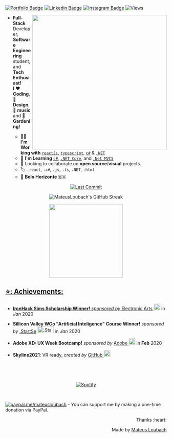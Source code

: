 
[streak]: https://streak-stats.demolab.com?user=mateusloubach&theme=blood&hide_border=true&date_format=M%20j%5B%2C%20Y%5D&card_width=750
[readme]: https://github-readme-stats.vercel.app/api/pin/?username=mateusloubach&repo=cactolandia
[![Portfolio Badge](https://img.shields.io/badge/-Github.Io-ff5757?style=flat-square&logo=vercel&logoColor=white&link=https://mateusloubach.github.io/)](https://mateusloubach.github.io/) 
[![Linkedin Badge](https://img.shields.io/badge/-LinkedIn%20-0088cc?style=flat-square&logo=Linkedin&logoColor=white&link=https://www.linkedin.com/in/mateusloubach/)](https://www.linkedin.com/in/mateusloubach/) 
[![Instagram Badge](https://img.shields.io/badge/-Instagram%20-ffdc80?style=flat-square&logo=Instagram&logoColor=white&link=https://https://www.instagram.com/matt_lbach/)](https://www.instagram.com/matt_lbach/) 
![Views](https://komarev.com/ghpvc/?username=mateusloubach&style=flat-square&color=00d27f&label=Visitors&label_color=%bef9c6)

<img align='right' width=420 src="https://websolutions593.com/wp-content/uploads/2022/05/diseno-web-local-ecuador.gif">

<!-- HEADER 
<h3 align="center">
Hello World!👋🏽<br> Welcome to my Github""
</h3> -->



<!-- ABOUT ME -->
- **Full-Stack** Developer, **Software Engineering** student, and **Tech Enthusiast!** <br>
**I** :heart: **Coding**, :art: **Design**, :musical_note: **music** and :seedling: **Gardening!**

  - :man_technologist: **I'm Working with** [`reactJs`](https://reactjs.org/), [`typescript`](https://www.typescriptlang.org/), [`c#`](https://docs.microsoft.com/en-us/dotnet/csharp/) & [`.NET`](https://docs.microsoft.com/en-us/aspnet/core/?view=aspnetcore-6.0)
  - :seedling: **I'm Learning** [`c#`](https://docs.microsoft.com/en-us/dotnet/csharp/), [`.NET Core`](https://docs.microsoft.com/en-us/aspnet/core/?view=aspnetcore-6.0), and [`.Net MVC5`]( https://docs.microsoft.com/en-us/aspnet/mvc/overview/getting-started/introduction/getting-started)
  - 🤝 Looking to collaborate on **open source**/**visual** projects.
  - :label: `.react`, `.c#`, `.js`, `.ts`, `.NET`, `.html`
  - :round_pushpin: **Belo Horizonte** :brazil:

 
<p align="center">
  <a href="https://github.com/mateusloubach/mateusloubach/commits/main">
    <img alt="Last Commit" src="https://img.shields.io/github/last-commit/mateusloubach/mateusloubach">
  </a>
</p>

<div align="center">
  
![MateusLoubach's GitHub Streak][streak]
  
</div>

<div align="center">
  
  <a href="https://github.com/mateusloubach">
  <img height="230em" src="https://github-readme-stats.vercel.app/api?username=mateusloubach&show_icons=true&theme=swift&rank_icon=github&card_width=510&hide_border=true&bg_color=white&icon_color=ff5f5f&title_color=ff5f5f&text_color=686868&hide=contribs"/>
    
</div>

## ⭐: Achievements:

- **IronHack Sims Scholarship Winner!**   *sponsored by* <a href="https://www.ea.com/">Electronic Arts </a>
  <img src="https://upload.wikimedia.org/wikipedia/commons/0/0d/Electronic-Arts-Logo.svg" alt="EA" width="20" height="20"/> in *Jan* 2020<br>

- **Sillicon Valley WCo "Artificial Inteligence" Course Winner!** *sponsored by* <a href="https://www.startse.com/">.StartSe</a>
<img src="https://login.startse.com/img/startse-logo.svg" alt=".StartSe" width="50" height="20"/> in *Jan* 2020<br>

- **Adobe XD: UX Week Bootcamp!** *sponsored by* <a href="https://www.adobe.com/">Adobe </a>
  <img src="https://upload.wikimedia.org/wikipedia/commons/thumb/c/c2/Adobe_XD_CC_icon.svg/512px-Adobe_XD_CC_icon.svg.png" alt="AdobeXD" width="20" height="20"/> in **Feb** 2020
  
- **Skyline2021**: VR ready, *created by* <a href="https://skyline.github.com/mateusloubach/2021">GitHub </a>
     <img src="https://cdn-icons-png.flaticon.com/512/1051/1051377.png?w=360" alt="github21"  width="20" height="20"/>

<!-- 

**Next Level Week**  <a href="https://rocketseat.com.br/">@Rocketseat</a> :rocket:
 - :recycle: **eColeta** - é um app que conecta entidades de coleta de resíduos orgânicos e inorgânicos as pessoas que precisam descartar 
 seus resíduos de maneira ecológica.
 Projeto desenvolvido durante a **NLW #1** de *01 a 07 de Junho*.
 - :mortar_board: **Proffy** - é uma aplicação web cujo objetivo é conectar pessoas que querem dar aulas particulares à pessoas que precisam delas. 
 Projeto desenvolvido durante a **NLW #2** de *04 a 08 de Agosto*.
 - :smiley: **hAppy** - Este projeto tem como objetivo conectar pessoas a orfanatos, trazendo felicidade para crianças de toda a região. Projeto desenvolvido durante a **NLW #3** de *12 a 16 de Outubro*.
-->
<br>

&nbsp;<div align="center">
[![Spotify](https://novatorem-phi-dun.vercel.app/api/spotify?background_color=0d1117&border_color=ffffff)](https://open.spotify.com/user/mcloubach)
</div>

<br>

[![paypal.me/mateusloubach](https://ionicabizau.github.io/badges/paypal.svg)](https://www.paypal.me/mateusloubach) - You can support me by making a one-time donation via PayPal.

<!--![Profile Views](https://komarev.com/ghpvc/?username=mateusloubach&style=flat-square&color=ffdc80)-->

<div align="right">Thanks :heart:
    
Made by [Mateus Loubach](https://github.com/mateusloubach)
